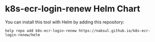 # k8s-ecr-login-renew Helm Chart

You can install this tool with Helm by adding this repository:

```
help repo add k8s-ecr-login-renew https://nabsul.github.io/k8s-ecr-login-renew/helm
```
